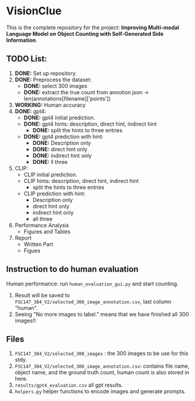 # VisionClue

This is the complete repository for the project: **Improving Multi-modal Language Model on Object Counting with Self-Generated Side Information**.



## TODO List:
1. **DONE:** Set up repository.
2. **DONE:** Preprocess the dataset: 
    - **DONE:** select 300 images
    - **DONE:** extract the true count from annotion json -> len(annotations[filename]['points'])
3. **WORKING:** Human accuracy
4. **DONE:** gpt4: 
    - **DONE:** gpt4 initial prediction.
    - **DONE:** gpt4 hints: description, direct hint, indirect hint
        - **DONE:** split the hints to three entries
    - **DONE:** gpt4 prediction with hint:
        - **DONE:** Description only
        - **DONE:** direct hint only
        - **DONE:** indirect hint only
        - **DONE:** ll three
4. CLIP: 
    - CLIP initial prediction.
    - CLIP hints: description, direct hint, indirect hint
        - split the hints to three entries
    - CLIP prediction with hint:
        - Description only
        - direct hint only
        - indirect hint only
        - all three
5. Performance Analysis
    - Figures and Tables
6. Report
    - Written Part
    - Figues



## Instruction to do human evaluation
Human performance: run `human_evaluation_gui.py` and start counting. 
1. Result will be saved to `FSC147_384_V2/selected_300_image_annotation.csv`, last column "human".
2. Seeing "No more images to label." means that we have finished all 300 images!!

## Files
1. `FSC147_384_V2/selected_300_images` : the 300 images to be use for this stdy.
2. `FSC147_384_V2/selected_300_image_annotation.csv`: contains file name, object name, and the ground truth count, human count is also stored in here.
3. `results/gpt4_evaluation.csv` all gpt results.
4. `helpers.py` helper functions to encode images and generate prompts.